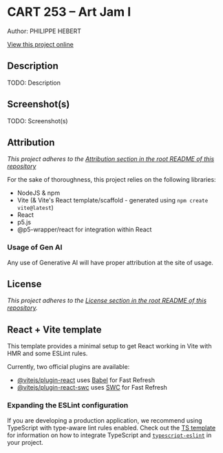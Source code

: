 # CART 253 – Art Jam I

Author: PHILIPPE HEBERT

[View this project online](https://philippefutureboy.github.io/cu-cart253/projects/art-jam-i)

## Description

TODO: Description

## Screenshot(s)

TODO: Screenshot(s)

## Attribution

*This project adheres to the [Attribution section in the root README of this repository](https://github.com/philippefutureboy/cu-cart253/#Attribution)*

For the sake of thoroughness, this project relies on the following libraries:

- NodeJS & npm
- Vite (& Vite's React template/scaffold - generated using `npm create vite@latest`)
- React
- p5.js
- @p5-wrapper/react for integration within React

### Usage of Gen AI

Any use of Generative AI will have proper attribution at the site of usage.

## License

*This project adheres to the [License section in the root README of this repository](https://github.com/philippefutureboy/cu-cart253/#License).*


## React + Vite template

This template provides a minimal setup to get React working in Vite with HMR and some ESLint rules.

Currently, two official plugins are available:

- [@vitejs/plugin-react](https://github.com/vitejs/vite-plugin-react/blob/main/packages/plugin-react) uses [Babel](https://babeljs.io/) for Fast Refresh
- [@vitejs/plugin-react-swc](https://github.com/vitejs/vite-plugin-react/blob/main/packages/plugin-react-swc) uses [SWC](https://swc.rs/) for Fast Refresh

### Expanding the ESLint configuration

If you are developing a production application, we recommend using TypeScript with type-aware lint rules enabled. Check out the [TS template](https://github.com/vitejs/vite/tree/main/packages/create-vite/template-react-ts) for information on how to integrate TypeScript and [`typescript-eslint`](https://typescript-eslint.io) in your project.
